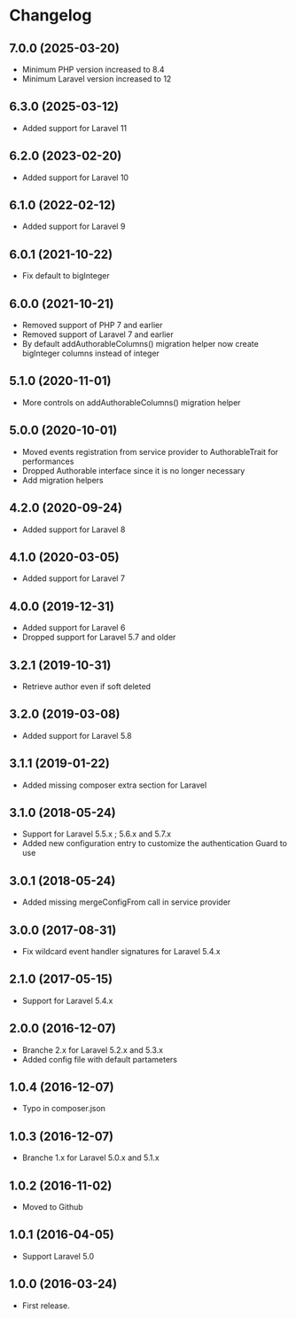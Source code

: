 Changelog
=========

7.0.0 (2025-03-20)
------------------

- Minimum PHP version increased to 8.4
- Minimum Laravel version increased to 12


6.3.0 (2025-03-12)
------------------

- Added support for Laravel 11


6.2.0 (2023-02-20)
------------------

- Added support for Laravel 10


6.1.0 (2022-02-12)
------------------

- Added support for Laravel 9


6.0.1 (2021-10-22)
------------------

- Fix default to bigInteger


6.0.0 (2021-10-21)
------------------

- Removed support of PHP 7 and earlier
- Removed support of Laravel 7 and earlier
- By default addAuthorableColumns() migration helper now create bigInteger columns instead of integer


5.1.0 (2020-11-01)
------------------

- More controls on addAuthorableColumns() migration helper


5.0.0 (2020-10-01)
------------------

- Moved events registration from service provider to AuthorableTrait for performances
- Dropped Authorable interface since it is no longer necessary
- Add migration helpers


4.2.0 (2020-09-24)
------------------

- Added support for Laravel 8


4.1.0 (2020-03-05)
------------------

- Added support for Laravel 7


4.0.0 (2019-12-31)
------------------

- Added support for Laravel 6
- Dropped support for Laravel 5.7 and older


3.2.1 (2019-10-31)
------------------

- Retrieve author even if soft deleted


3.2.0 (2019-03-08)
------------------

- Added support for Laravel 5.8


3.1.1 (2019-01-22)
------------------

- Added missing composer extra section for Laravel


3.1.0 (2018-05-24)
------------------

- Support for Laravel 5.5.x ; 5.6.x and 5.7.x
- Added new configuration entry to customize the authentication Guard to use


3.0.1 (2018-05-24)
------------------

- Added missing mergeConfigFrom call in service provider


3.0.0 (2017-08-31)
------------------

- Fix wildcard event handler signatures for Laravel 5.4.x


2.1.0 (2017-05-15)
------------------

- Support for Laravel 5.4.x


2.0.0 (2016-12-07)
------------------

- Branche 2.x for Laravel 5.2.x and 5.3.x
- Added config file with default partameters


1.0.4 (2016-12-07)
------------------

- Typo in composer.json


1.0.3 (2016-12-07)
------------------

- Branche 1.x for Laravel 5.0.x and 5.1.x


1.0.2 (2016-11-02)
------------------

- Moved to Github


1.0.1 (2016-04-05)
------------------

- Support Laravel 5.0


1.0.0 (2016-03-24)
------------------

- First release.
